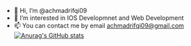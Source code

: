 - 👋 Hi, I’m @achmadrifqi09
- 👀 I’m interested in IOS Developmnet and Web Development
- 📫 You can contact me by email achmadrifqi09@gmail.com
[![Anurag's GitHub stats](https://github-readme-stats.vercel.app/api?username=achmadrifqi09)](https://github.com/anuraghazra/github-readme-stats)
